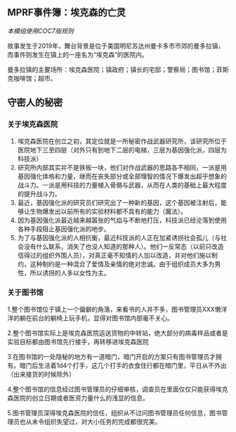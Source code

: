 ## MPRF事件簿：埃克森的亡灵

*本模组使用COC7版规则*

故事发生于2019年，舞台背景是位于美国明尼苏达州曼卡多市市郊的曼多拉镇，而事件则发生在镇上的一座名为“埃克森”的医院内。

曼多拉镇的主要场所：埃克森医院；镇政府；镇长的宅邸；警察局；图书馆；菲斯克咖啡馆；超市。

## 守密人的秘密



### 关于埃克森医院

1. 埃克森医院在创立之初，其定位就是一所秘密作战武器研究所，该研究所位于医院地下三至四层（对外只有到地下二层的电梯，三层为基因强化派，四层为科技派）
2. 研究所内部其实并不是铁板一块，他们对作战武器的思路各不相同，一派是用基因强化体格和力量，继而在丧失部分或全部理智的情况下爆发出超乎想象的战斗力。一派是用科技的力量植入骨骼与武器，从而在人类的基础上最大程度的提升战斗力。
3. 最近，基因强化派的研究员们研究出了一种新的基因，这个基因被注射后，能够让生物爆发出以前所有的实验材料都不具有的能力（魔法）。
4. 因为基因强化派最近越来越嚣张的气焰与不断地打压，科技派已经沦落到使用各种手段阻止基因强化派的地步。
5. 为了与基因强化派的人相抗衡，最近科技派的人正在加紧诱拐社会孤儿（与社会没有什么联系，消失了也没人知道的那种人）。他们一反常态（以前只改造信得过的组织外围人员），对真正毫不知情的人加以改造，并对他们施以制约，这种制约是一种混合了爱情及亲情的绝对忠诚。由于组织成员大多为男性，所以诱拐的人多以女性为主。



### 关于图书馆

   1.整个图书馆位于镇上一个偏僻的角落，来看书的人并不多，图书管理员XXX懒洋洋的躺在前台的躺椅上玩手机，显得对图书馆内部毫不关心。

   2.整个图书馆实际上是埃克森医院运送货物的中转站，绝大部分的病毒样品或者是实验目标都由图书馆先行接手，再转移进埃克森医院

   3.在图书馆的一处隐秘的地方有一道暗门，暗门开启的方案只有图书管理员才拥有。暗门后生活着1d4个打手，这几个打手的衣食住行都在暗门里，平日从不外出（出来接货的时候除外）

   4.整个图书馆的信息经过图书管理员的仔细审核，调查员在里面仅仅只能获得埃克森医院的创立日期或者医资力量什么的浅显的信息。

   5.图书管理员深得埃克森医院的信任，组织从不过问图书管理员任何信息，图书管理员也从未令组织失望过，对大小任务的完成都很完美。

